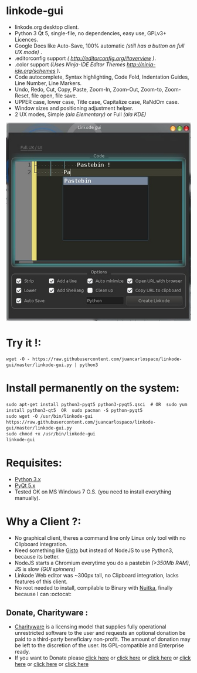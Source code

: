 linkode-gui
===========

- linkode.org desktop client.
- Python 3 Qt 5, single-file, no dependencies, easy use,  GPLv3+ Licences.
- Google Docs like Auto-Save, 100% automatic *(still has a button on full UX mode)* .
- .editorconfig support *( http://editorconfig.org/#overview )*.
- .color support *(Uses Ninja-IDE Editor Themes http://ninja-ide.org/schemes )*.
- Code autocomplete, Syntax highlighting, Code Fold, Indentation Guides, Line Number, Line Markers.
- Undo, Redo, Cut, Copy, Paste, Zoom-In, Zoom-Out, Zoom-to, Zoom-Reset, file open, file save.
- UPPER case, lower case, Title case, Capitalize case, RaNdOm case.
- Window sizes and positioning adjustment helper.
- 2 UX modes, Simple *(ala Elementary)* or Full *(ala KDE)*


![screenshot](https://raw.githubusercontent.com/juancarlospaco/linkode-gui/master/temp.jpg)


# Try it !:

```
wget -O - https://raw.githubusercontent.com/juancarlospaco/linkode-gui/master/linkode-gui.py | python3
```


# Install permanently on the system:

```
sudo apt-get install python3-pyqt5 python3-pyqt5.qsci  # OR  sudo yum install python3-qt5  OR  sudo pacman -S python-pyqt5
sudo wget -O /usr/bin/linkode-gui https://raw.githubusercontent.com/juancarlospaco/linkode-gui/master/linkode-gui.py
sudo chmod +x /usr/bin/linkode-gui
linkode-gui
```


# Requisites:

- [Python 3.x](https://www.python.org "Python Homepage")
- [PyQt 5.x](http://www.riverbankcomputing.co.uk/software/pyqt/download5 "PyQt5 Homepage")
- Tested OK on MS Windows 7 O.S. (you need to install everything manually).


# Why a Client ?:

- No graphical client, theres a command line only Linux only tool with no Clipboard integration.
- Need something like [Gisto](http://www.gistoapp.com "Gisto App for Gists") but instead of NodeJS to use Python3, because its better.
- NodeJS starts a Chromium everytime you do a pastebin *(>350Mb RAM)*, JS is slow *(GUI spinners)*
- Linkode Web editor was ~300px tall, no Clipboard integration, lacks features of this client.
- No root needed to install, compilable to Binary with [Nuitka](http://nuitka.net "Nuitka Python3 to Binary translator"), finally because I can :octocat:


Donate, Charityware :
---------------------

- [Charityware](https://en.wikipedia.org/wiki/Donationware) is a licensing model that supplies fully operational unrestricted software to the user and requests an optional donation be paid to a third-party beneficiary non-profit. The amount of donation may be left to the discretion of the user. Its GPL-compatible and Enterprise ready.
- If you want to Donate please [click here](http://www.icrc.org/eng/donations/index.jsp) or [click here](http://www.atheistalliance.org/support-aai/donate) or [click here](http://www.msf.org/donate) or [click here](http://richarddawkins.net/) or [click here](http://www.supportunicef.org/) or [click here](http://www.amnesty.org/en/donate)
